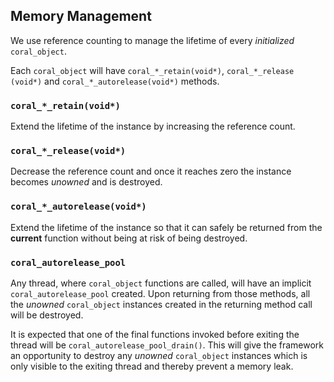 ## Memory Management
We use reference counting to manage the lifetime of every *initialized* 
`coral_object`.

Each `coral_object` will have `coral_*_retain(void*)`, `coral_*_release
(void*)` and `coral_*_autorelease(void*)` methods.

### `coral_*_retain(void*)`
Extend the lifetime of the instance by increasing the reference count.

### `coral_*_release(void*)`
Decrease the reference count and once it reaches zero the instance becomes 
*unowned* and is destroyed.

### `coral_*_autorelease(void*)` 
Extend the lifetime of the instance so that it can safely be returned from the 
**current** function without being at risk of being destroyed.

### `coral_autorelease_pool`
Any thread, where `coral_object` functions are called, will have an implicit 
`coral_autorelease_pool` created. Upon returning from those methods, all the 
*unowned* `coral_object` instances created in the returning method call 
will be destroyed.

It is expected that one of the final functions invoked before exiting the 
thread will be `coral_autorelease_pool_drain()`. This will give the 
framework an opportunity to destroy any *unowned* `coral_object` instances 
which is only visible to the exiting thread and thereby prevent a memory leak.
